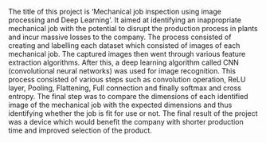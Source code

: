 The title of this project is ‘Mechanical job inspection using image processing and Deep Learning’. It aimed at identifying an inappropriate mechanical job with the potential to disrupt the production process in plants and incur massive losses to the company. The process consisted of creating and labelling each dataset which consisted of images of each mechanical job. The captured images then went through various feature extraction algorithms. After this, a deep learning algorithm called CNN (convolutional neural networks) was used for image recognition. This process consisted of various steps such as convolution operation, ReLU layer, Pooling, Flattening, Full connection and finally softmax and cross entropy. The final step was to compare the dimensions of each identified image of the mechanical job with the expected dimensions and thus identifying whether the job is fit for use or not. The final result of the project was a device which would benefit the company with shorter production time and improved selection of the product.

